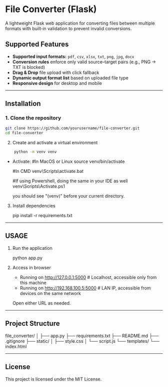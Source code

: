 # File Converter (Flask)

A lightweight Flask web application for converting files between multiple formats with built‑in validation to prevent invalid conversions.

## Supported Features
- **Supported input formats:** `pdf`, `csv`, `xlsx`, `txt`, `png`, `jpg`, `docx`
- **Conversion rules** enforce only valid source–target pairs (e.g., PNG → TXT is blocked)
- **Drag & Drop** file upload with click fallback
- **Dynamic output format list** based on uploaded file type
- **Responsive design** for desktop and mobile

---

## Installation

### 1. Clone the repository
```bash
git clone https://github.com/yourusername/file-converter.git
cd file-converter
```

2. Create and activate a virtual environment
```bash
    python -m venv venv
```

- Activate:
    #In MacOS or Linux
    source venv/bin/activate

    #In CMD
    venv\Scripts\activate.bat

    #If using Powershell, doing the same in your IDE as well
    venv\Scripts\Activate.ps1

    you should see "(venv)" before your current directory.

3. Install dependencies

    pip install -r requirements.txt

---

## USAGE

1. Run the application

    python app.py

2. Access in browser

    * Running on http://127.0.0.1:5000        # Localhost, accessible only from this machine
    * Running on http://192.168.100.5:5000    # LAN IP, accessible from devices on the same network

    Open either URL as needed.

---

## Project Structure

file_converter/
│
├── app.py
├── requirements.txt
├── README.md
├── .gitignore
├── static/
│   ├── style.css
│   └── script.js
└── templates/
    └── index.html

---

## License
This project is licensed under the MIT License.